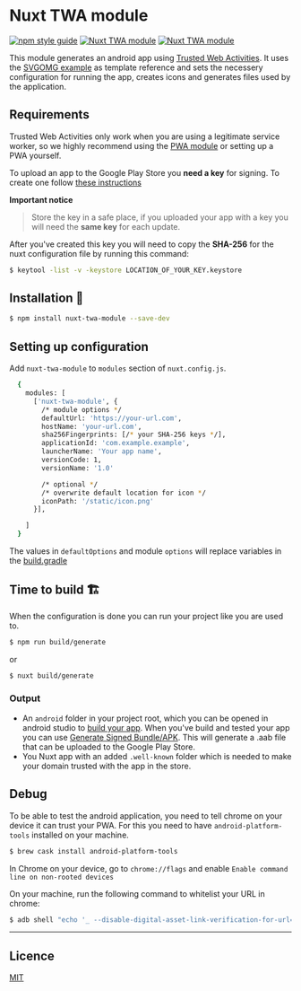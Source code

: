 # Nuxt TWA module

[![npm style guide](https://img.shields.io/npm/v/nuxt-twa-module.svg?style=flat)](https://github.com/voorhoede-labs/nuxt-twa-module) [![Nuxt TWA module](https://img.shields.io/codecov/c/github/voorhoede/nuxt-twa-module.svg?style=flat)](https://codecov.io/gh/voorhoede/nuxt-twa-module) [![Nuxt TWA module](https://img.shields.io/circleci/project/github/voorhoede/nuxt-twa-module/master.svg?style=flat)](https://circleci.com/gh/voorhoede/nuxt-twa-module)

This module generates an android app using [Trusted Web Activities](https://developers.google.com/web/updates/2019/02/using-twa). It uses the [SVGOMG example](https://github.com/GoogleChromeLabs/svgomg-twa) as template reference and sets the necessery configuration for running the app, creates icons and generates files used by the application.

## Requirements

Trusted Web Activities only work when you are using a legitimate service worker, so we highly recommend using the [PWA module](https://github.com/nuxt-community/pwa-module) or setting up a PWA yourself.

To upload an app to the Google Play Store you **need a key** for signing. To create one follow [these instructions](https://developer.android.com/studio/publish/app-signing)

**Important notice**

> Store the key in a safe place, if you uploaded your app with a key you will need the **same key** for each update.

After you've created this key you will need to copy the **SHA-256** for the nuxt configuration file by running this command:

```bash
$ keytool -list -v -keystore LOCATION_OF_YOUR_KEY.keystore
```

## Installation 🚀

```bash
$ npm install nuxt-twa-module --save-dev
```

## Setting up configuration

Add `nuxt-twa-module` to `modules` section of `nuxt.config.js`.

```bash
  {
    modules: [
      ['nuxt-twa-module', {
        /* module options */
        defaultUrl: 'https://your-url.com',
        hostName: 'your-url.com',
        sha256Fingerprints: [/* your SHA-256 keys */],
        applicationId: 'com.example.example',
        launcherName: 'Your app name',
        versionCode: 1,
        versionName: '1.0'

        /* optional */
        /* overwrite default location for icon */
        iconPath: '/static/icon.png'
      }],

    ]
  }
```

The values in `defaultOptions` and module `options` will replace variables in the [build.gradle](https://github.com/voorhoede-labs/nuxt-twa-module/blob/master/android/app/build.gradle)

## Time to build 🏗

When the configuration is done you can run your project like you are used to.

```bash
$ npm run build/generate
```

or

```bash
$ nuxt build/generate
```

### Output

- An `android` folder in your project root, which you can be opened in android studio to [build your app](https://developer.android.com/studio/run/). When you've build and tested your app you can use [Generate Signed Bundle/APK](https://developer.android.com/studio/publish/app-signing). This will generate a .aab file that can be uploaded to the Google Play Store.
- You Nuxt app with an added `.well-known` folder which is needed to make your domain trusted with the app in the store.

## Debug

To be able to test the android application, you need to tell chrome on your device it can trust your PWA. For this you need to have `android-platform-tools` installed on your machine.

```bash
$ brew cask install android-platform-tools
```

In Chrome on your device, go to `chrome://flags` and enable `Enable command line on non-rooted devices`

On your machine, run the following command to whitelist your URL in chrome:

```bash
$ adb shell "echo '_ --disable-digital-asset-link-verification-for-url=\"<your URL>\"' > /data/local/tmp/chrome-command-line"
```

---

## Licence

[MIT](http://opensource.org/licenses/MIT)
